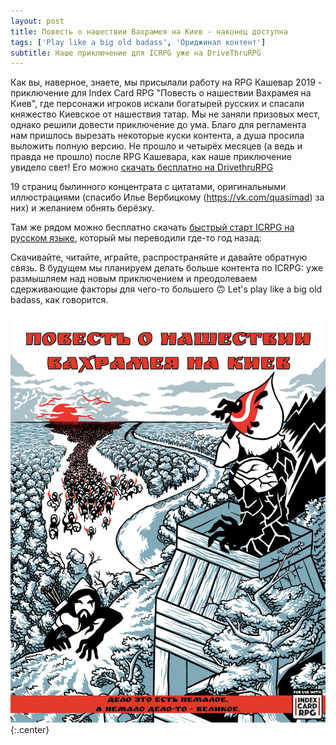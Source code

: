 ```yaml
---
layout: post
title: Повесть о нашествии Вахрамея на Киев - наконец доступна
tags: ['Play like a big old badass', 'Ориджинал контент']
subtitle: Наше приключение для ICRPG уже на DriveThruRPG
---
```


Как вы, наверное, знаете, мы присылали работу на RPG Кашевар 2019 - приключение для Index Card RPG "Повесть о нашествии Вахрамея на Киев", где персонажи игроков искали богатырей русских и спасали княжество Киевское от нашествия татар. Мы не заняли призовых мест, однако решили довести приключение до ума. Благо для регламента нам пришлось вырезать некоторые куски контента, а душа просила выложить полную версию. Не прошло и четырёх месяцев (а ведь и правда не прошло) после RPG Кашевара, как наше приключение увидело свет! Его можно [скачать бесплатно на DrivethruRPG](https://www.drivethrurpg.com/product/297054/------icrpg)

19 страниц былинного концентрата с цитатами, оригинальными иллюстрациями (спасибо Илье Вербицкому (https://vk.com/quasimad) за них) и желанием обнять берёзку.

Там же рядом можно бесплатно скачать [быстрый старт ICRPG на русском языке](https://www.drivethrurpg.com/product/297049/Index-Card-Rpg---), который мы переводили где-то год назад:

Скачивайте, читайте, играйте, распространяйте и давайте обратную связь. В будущем мы планируем делать больше контента по ICRPG: уже размышляем над новым приключением и преодолеваем сдерживающие факторы для чего-то большего 🙃
Let's play like a big old badass, как говорится.

[![](img/bob/icrpg-vakhramei/cover.jpg)](img/bob/icrpg-vakhramei/cover.jpg)  
{:.center}
